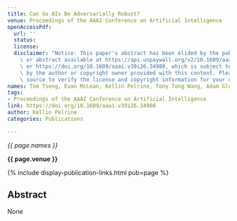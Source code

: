 ```yaml
---
title: Can Go AIs Be Adversarially Robust?
venue: Proceedings of the AAAI Conference on Artificial Intelligence
openAccessPdf:
  url: ''
  status:
  license:
  disclaimer: "Notice: This paper's abstract has been elided by the publisher. Paper\
    \ or abstract available at https://api.unpaywall.org/v2/10.1609/aaai.v39i26.34980?email=<INSERT_YOUR_EMAIL>\
    \ or https://doi.org/10.1609/aaai.v39i26.34980, which is subject to the license\
    \ by the author or copyright owner provided with this content. Please go to the\
    \ source to verify the license and copyright information for your use."
names: Tom Tseng, Euan McLean, Kellin Pelrine, Tony Tong Wang, Adam Gleave
tags:
- Proceedings of the AAAI Conference on Artificial Intelligence
link: https://doi.org/10.1609/aaai.v39i26.34980
author: Kellin Pelrine
categories: Publications

---
```


*{{ page.names }}*

**{{ page.venue }}**

{% include display-publication-links.html pub=page %}

## Abstract

None